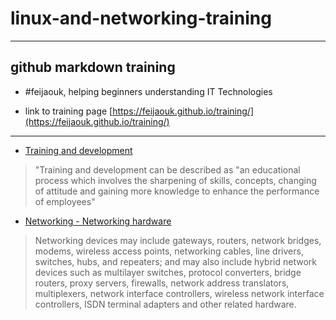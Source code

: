 # linux-and-networking-training

---
## github markdown training

* #feijaouk, helping beginners understanding IT Technologies

* link to training page [https://feijaouk.github.io/training/](https://feijaouk.github.io/training/)

---
* [Training and development](https://en.wikipedia.org/wiki/Training_and_development)

> "Training and development can be described as "an educational process which involves the sharpening of skills, concepts, changing of attitude and gaining more knowledge to enhance the performance of employees"

* [Networking - Networking hardware](https://en.wikipedia.org/wiki/Networking_hardware)

> Networking devices may include gateways, routers, network bridges, modems, wireless access points, networking cables, line drivers, switches, hubs, and repeaters; and may also include hybrid network devices such as multilayer switches, protocol converters, bridge routers, proxy servers, firewalls, network address translators, multiplexers, network interface controllers, wireless network interface controllers, ISDN terminal adapters and other related hardware.
